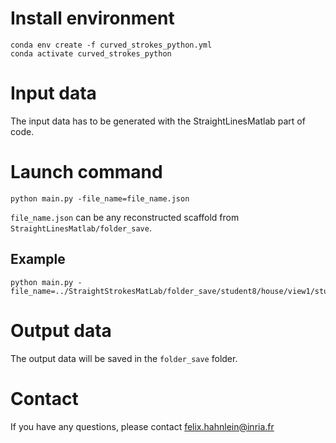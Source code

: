 # Install environment
```
conda env create -f curved_strokes_python.yml
conda activate curved_strokes_python
```

# Input data

The input data has to be generated with the StraightLinesMatlab part of code.

# Launch command
```
python main.py -file_name=file_name.json
```

``` file_name.json ``` can be any reconstructed scaffold from ``` StraightLinesMatlab/folder_save```.

## Example
```
python main.py -file_name=../StraightStrokesMatLab/folder_save/student8/house/view1/student8_house_bestScore_full.json
```

# Output data
The output data will be saved in the ``` folder_save ``` folder.

# Contact
If you have any questions, please contact felix.hahnlein@inria.fr
